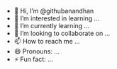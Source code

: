 - 👋 Hi, I’m @githubanandhan
- 👀 I’m interested in learning ...
- 🌱 I’m currently learning ...
- 💞️ I’m looking to collaborate on ...
- 📫 How to reach me ...
- 😄 Pronouns: ...
- ⚡ Fun fact: ...

<!---
githubanandhan/githubanandhan is a ✨ special ✨ repository because its `README.md` (this file) appears on your GitHub profile.
You can click the Preview link to take a look at your changes.
--->
